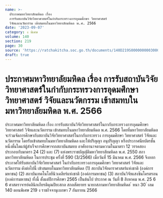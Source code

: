 ```yaml
---
name: >-
  ประกาศมหาวิทยาลัยมหิดล เรื่อง
  การรับสถาบันวิจัยวิทยาศาสตร์ในกำกับกระทรวงการอุดมศึกษา วิทยาศาสตร์
  วิจัยและนวัตกรรม เข้าสมทบในมหาวิทยาลัยมหิดล พ.ศ. 2566
date: '2023-09-07'
category: ง พิเศษ
volume: 140
section: 219
page: 30
source: 'https://ratchakitcha.soc.go.th/documents/140D219S0000000003000.pdf'
draft: true
---
```


# ประกาศมหาวิทยาลัยมหิดล เรื่อง การรับสถาบันวิจัยวิทยาศาสตร์ในกำกับกระทรวงการอุดมศึกษา วิทยาศาสตร์ วิจัยและนวัตกรรม เข้าสมทบในมหาวิทยาลัยมหิดล พ.ศ. 2566

ประกาศมหาวิทยาลัยมหิดล เรื่อง การรับสถาบันวิจัยวิทยาศาสตร์ในกากับกระทรวงการอุดมศึกษา วิทยาศาสตร์ วิจัยและนวัตกรรม เข้าสมทบในมหาวิทยาลัยมหิดล พ.ศ. 2566 โดยที่มหาวิทยาลัยมหิดลจะร่วมจัดการศึกษากับสถาบันวิจัยวิทยาศาสตร์ในกากับกระทรวง การอุดมศึกษา วิทยาศาสตร์ วิจัยและนวัตกรรม โดยรับเข้าสมทบในมหาวิทยาลัยมหิดล และให้ปริญญา อนุปริญญา หรือประกาศนียบัตรชั้นหนึ่งชั้นใดแก่ผู้สำเร็จการศึกษาจากสถาบันสมทบ อาศัยอานาจตามความในมาตรา 12 วรรคสอง ประกอบกับมาตรา 24 (2) และ (7) แห่งพระราชบัญญัติมหาวิทยาลัยมหิดล พ.ศ. 2550 สภามหาวิทยาลัยมหิดล ในการประชุม ครั้งที่ 590 (3/2566) เมื่อวันที่ 15 มีนาคม พ.ศ. 2566 จึงออกประกาศให้รับสถาบันวิจัยวิทยาศาสตร์ ในกำกับกระทรวงการอุดมศึกษา วิทยาศาสตร์ วิจัยและนวัตกรรม ดังต่อไปนี้ เข้าสมทบในมหาวิทยาลัยมหิดล (1) สถาบันวิจัยดาราศาสตร์แห่งชาติ (องค์การมหาชน) (2) สถาบันเทคโนโลยีนิวเคลียร์แห่งชาติ (องค์การมหาชน) (3) สถาบันวิจัยแสงซินโครตรอน (องค์การมหาชน) ทั้งนี้ ตั้งแต่ปีการศึกษา 2565 เป็นต้นไป ประกาศ ณ วันที่ 8 สิงหาคม พ.ศ. 25 6 6 ศาสตราจารย์คลินิกเกียรติคุณปิยะสกล สกลสัตยาทร นายกสภามหาวิทยาลัยมหิดล ้ หนา 30 ่ เลม 140 ตอนพิเศษ 219 ง ราชกิจจานุเบกษา 7 กันยายน 2566

